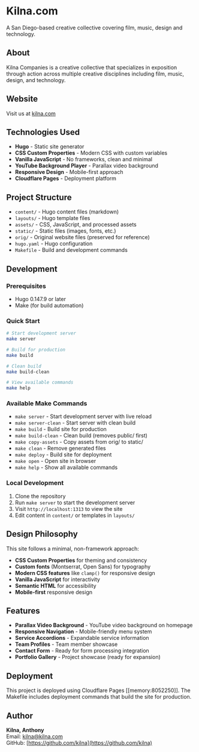 # Kilna.com

A San Diego-based creative collective covering film, music, design and technology.

## About

Kilna Companies is a creative collective that specializes in exposition through action across multiple creative disciplines including film, music, design, and technology.

## Website

Visit us at [kilna.com](http://kilna.com)

## Technologies Used

- **Hugo** - Static site generator
- **CSS Custom Properties** - Modern CSS with custom variables
- **Vanilla JavaScript** - No frameworks, clean and minimal
- **YouTube Background Player** - Parallax video background
- **Responsive Design** - Mobile-first approach
- **Cloudflare Pages** - Deployment platform

## Project Structure

- `content/` - Hugo content files (markdown)
- `layouts/` - Hugo template files
- `assets/` - CSS, JavaScript, and processed assets
- `static/` - Static files (images, fonts, etc.)
- `orig/` - Original website files (preserved for reference)
- `hugo.yaml` - Hugo configuration
- `Makefile` - Build and development commands

## Development

### Prerequisites

- Hugo 0.147.9 or later
- Make (for build automation)

### Quick Start

```bash
# Start development server
make server

# Build for production
make build

# Clean build
make build-clean

# View available commands
make help
```

### Available Make Commands

- `make server` - Start development server with live reload
- `make server-clean` - Start server with clean build
- `make build` - Build site for production
- `make build-clean` - Clean build (removes public/ first)
- `make copy-assets` - Copy assets from orig/ to static/
- `make clean` - Remove generated files
- `make deploy` - Build site for deployment
- `make open` - Open site in browser
- `make help` - Show all available commands

### Local Development

1. Clone the repository
2. Run `make server` to start the development server
3. Visit `http://localhost:1313` to view the site
4. Edit content in `content/` or templates in `layouts/`

## Design Philosophy

This site follows a minimal, non-framework approach:

- **CSS Custom Properties** for theming and consistency
- **Custom fonts** (Montserrat, Open Sans) for typography
- **Modern CSS features** like `clamp()` for responsive design
- **Vanilla JavaScript** for interactivity
- **Semantic HTML** for accessibility
- **Mobile-first** responsive design

## Features

- **Parallax Video Background** - YouTube video background on homepage
- **Responsive Navigation** - Mobile-friendly menu system
- **Service Accordions** - Expandable service information
- **Team Profiles** - Team member showcase
- **Contact Form** - Ready for form processing integration
- **Portfolio Gallery** - Project showcase (ready for expansion)

## Deployment

This project is deployed using Cloudflare Pages [[memory:8052250]]. The Makefile includes deployment commands that build the site for production.

## Author

**Kilna, Anthony**  
Email: kilna@kilna.com  
GitHub: [https://github.com/kilna](https://github.com/kilna)
